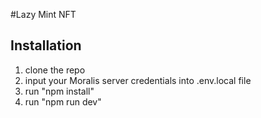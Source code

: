 #Lazy Mint NFT

## Installation 
1. clone the repo
2. input your Moralis server credentials into .env.local file
3. run "npm install"
4. run "npm run dev"
